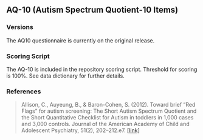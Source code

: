 ## AQ-10 (Autism Spectrum Quotient-10 Items)

### Versions
The AQ10 questionnaire is currently on the original release.


### Scoring Script
The AQ-10 is included in the repository scoring script. Threshold for scoring is 100%. See data dictionary for further details.


### References
> Allison, C., Auyeung, B., & Baron-Cohen, S. (2012). Toward brief “Red Flags” for autism screening: The Short Autism Spectrum Quotient and the Short Quantitative Checklist for Autism in toddlers in 1,000 cases and 3,000 controls. Journal of the American Academy of Child and Adolescent Psychiatry, 51(2), 202–212.e7. [[link]](https://pubmed.ncbi.nlm.nih.gov/22265366/)